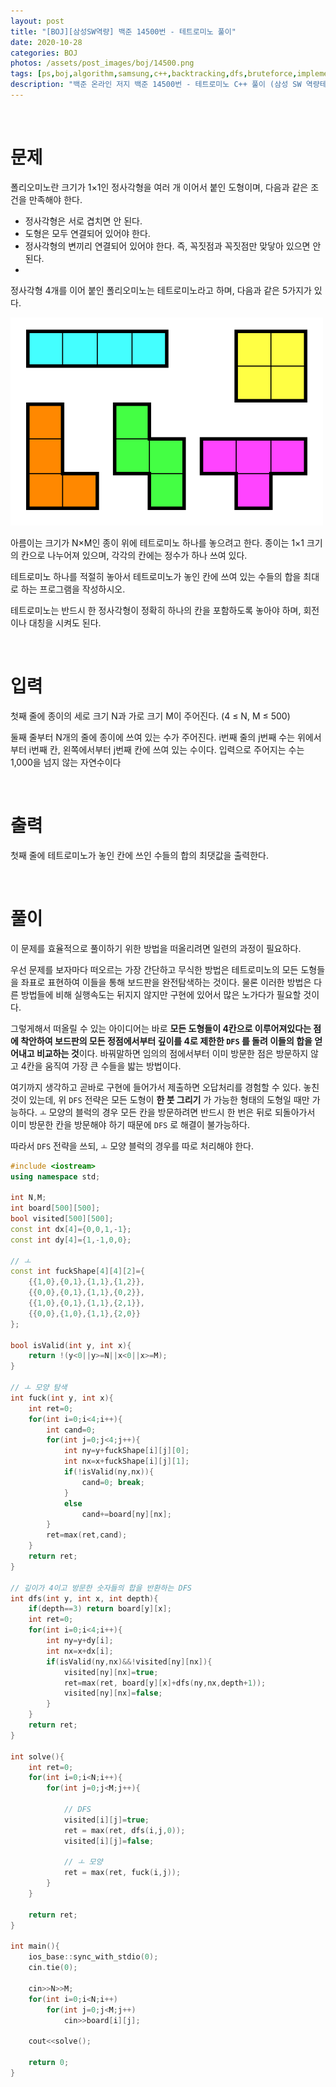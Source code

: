 ```yaml
---
layout: post
title: "[BOJ][삼성SW역량] 백준 14500번 - 테트로미노 풀이"
date: 2020-10-28
categories: BOJ
photos: /assets/post_images/boj/14500.png
tags: [ps,boj,algorithm,samsung,c++,backtracking,dfs,bruteforce,implementation]
description: "백준 온라인 저지 백준 14500번 - 테트로미노 C++ 풀이 (삼성 SW 역량테스트 기출)"
---
```


<br>

# 문제

폴리오미노란 크기가 1×1인 정사각형을 여러 개 이어서 붙인 도형이며, 다음과 같은 조건을 만족해야 한다.

- 정사각형은 서로 겹치면 안 된다.
- 도형은 모두 연결되어 있어야 한다.
- 정사각형의 변끼리 연결되어 있어야 한다. 즉, 꼭짓점과 꼭짓점만 맞닿아 있으면 안 된다.
- 
정사각형 4개를 이어 붙인 폴리오미노는 테트로미노라고 하며, 다음과 같은 5가지가 있다.

![1](/assets/post_images/boj/14500_1.png)

아름이는 크기가 N×M인 종이 위에 테트로미노 하나를 놓으려고 한다. 종이는 1×1 크기의 칸으로 나누어져 있으며, 각각의 칸에는 정수가 하나 쓰여 있다.

테트로미노 하나를 적절히 놓아서 테트로미노가 놓인 칸에 쓰여 있는 수들의 합을 최대로 하는 프로그램을 작성하시오.

테트로미노는 반드시 한 정사각형이 정확히 하나의 칸을 포함하도록 놓아야 하며, 회전이나 대칭을 시켜도 된다.

<br>

# 입력

첫째 줄에 종이의 세로 크기 N과 가로 크기 M이 주어진다. (4 ≤ N, M ≤ 500)

둘째 줄부터 N개의 줄에 종이에 쓰여 있는 수가 주어진다. i번째 줄의 j번째 수는 위에서부터 i번째 칸, 왼쪽에서부터 j번째 칸에 쓰여 있는 수이다. 입력으로 주어지는 수는 1,000을 넘지 않는 자연수이다

<br>

# 출력

첫째 줄에 테트로미노가 놓인 칸에 쓰인 수들의 합의 최댓값을 출력한다.

<br>

# 풀이

이 문제를 효율적으로 풀이하기 위한 방법을 떠올리려면 일련의 과정이 필요하다.

우선 문제를 보자마다 떠오르는 가장 간단하고 무식한 방법은 테트로미노의 모든 도형들을 좌표로 표현하여 이들을 통해 보드판을 완전탐색하는 것이다. 물론 이러한 방법은 다른 방법들에 비해 실행속도는 뒤지지 않지만 구현에 있어서 많은 노가다가 필요할 것이다.

그렇게해서 떠올릴 수 있는 아이디어는 바로 **모든 도형들이 4칸으로 이루어져있다는 점에 착안하여 보드판의 모든 정점에서부터 깊이를 4로 제한한 `DFS` 를 돌려 이들의 합을 얻어내고 비교하는 것**이다. 바꿔말하면 임의의 점에서부터 이미 방문한 점은 방문하지 않고 4칸을 움직여 가장 큰 수들을 밟는 방법이다.

여기까지 생각하고 곧바로 구현에 들어가서 제출하면 오답처리를 경험할 수 있다. 놓친 것이 있는데, 위 `DFS` 전략은 모든 도형이 **한 붓 그리기** 가 가능한 형태의 도형일 때만 가능하다. `ㅗ` 모양의 블럭의 경우 모든 칸을 방문하려면 반드시 한 번은 뒤로 되돌아가서 이미 방문한 칸을 방문해야 하기 때문에 `DFS` 로 해결이 불가능하다.

따라서 `DFS` 전략을 쓰되, `ㅗ` 모양 블럭의 경우를 따로 처리해야 한다.

```c++
#include <iostream>
using namespace std;

int N,M;
int board[500][500];
bool visited[500][500];
const int dx[4]={0,0,1,-1};
const int dy[4]={1,-1,0,0};

// ㅗ
const int fuckShape[4][4][2]={
	{{1,0},{0,1},{1,1},{1,2}},
	{{0,0},{0,1},{1,1},{0,2}},
	{{1,0},{0,1},{1,1},{2,1}},
	{{0,0},{1,0},{1,1},{2,0}}
};

bool isValid(int y, int x){
	return !(y<0||y>=N||x<0||x>=M);
}

// ㅗ 모양 탐색
int fuck(int y, int x){
	int ret=0;
	for(int i=0;i<4;i++){
		int cand=0;
		for(int j=0;j<4;j++){
			int ny=y+fuckShape[i][j][0];
			int nx=x+fuckShape[i][j][1];
			if(!isValid(ny,nx)){
				cand=0; break;
			}
			else
				cand+=board[ny][nx];
		}
		ret=max(ret,cand);
	}
	return ret;
}

// 깊이가 4이고 방문한 숫자들의 합을 반환하는 DFS
int dfs(int y, int x, int depth){
	if(depth==3) return board[y][x];
	int ret=0;
	for(int i=0;i<4;i++){
		int ny=y+dy[i];
		int nx=x+dx[i];
		if(isValid(ny,nx)&&!visited[ny][nx]){
			visited[ny][nx]=true;
			ret=max(ret, board[y][x]+dfs(ny,nx,depth+1));
			visited[ny][nx]=false;
		}
	}
	return ret;
}
	
int solve(){
	int ret=0;
	for(int i=0;i<N;i++){
		for(int j=0;j<M;j++){

            // DFS
			visited[i][j]=true;
			ret = max(ret, dfs(i,j,0));
			visited[i][j]=false;

            // ㅗ 모양
			ret = max(ret, fuck(i,j));
		}
	}
	
	return ret;		
}

int main(){
	ios_base::sync_with_stdio(0);
	cin.tie(0);

	cin>>N>>M;
	for(int i=0;i<N;i++)
		for(int j=0;j<M;j++)
			cin>>board[i][j];

	cout<<solve();
    
	return 0;
}
```